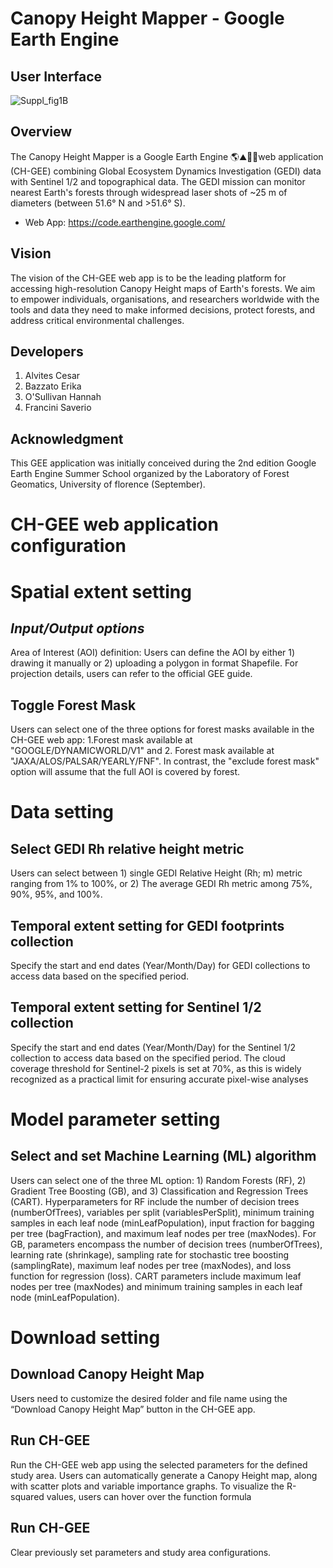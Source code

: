 # Canopy Height Mapper - Google Earth Engine
## User Interface  
![Suppl_fig1B](https://github.com/user-attachments/assets/2f464c28-896a-486c-b065-e944dd9e086d)
## Overview
The Canopy Height Mapper is a Google Earth Engine 🌎⛰️🌳🌲web application (CH-GEE) combining Global Ecosystem Dynamics Investigation (GEDI) data with Sentinel 1/2 and topographical data. 
The GEDI mission can monitor nearest Earth's forests through widespread laser shots of ~25 m of diameters (between 51.6° N and >51.6° S). 

  - Web App: https://code.earthengine.google.com/

## Vision
The vision of the CH-GEE web app is to be the leading platform for accessing high-resolution Canopy Height maps of Earth's forests. We aim to empower individuals, organisations, and researchers worldwide with the tools and data they need to make informed decisions, protect forests, and address critical environmental challenges.

## Developers
1. Alvites Cesar
2. Bazzato Erika
3. O'Sullivan Hannah
4. Francini Saverio

## Acknowledgment
This GEE application was initially conceived during the 2nd edition Google Earth Engine Summer School organized by the Laboratory of Forest Geomatics, University of florence (September).

# CH-GEE web application configuration
# Spatial extent setting
## *Input/Output options*
Area of Interest (AOI) definition: Users can define the AOI by either 1) drawing it manually or 2) uploading a polygon in format Shapefile. For projection details, users can refer to the official GEE guide.
## Toggle Forest Mask 
Users can select one of the three options for forest masks available in the CH-GEE web app: 1.Forest mask available at "GOOGLE/DYNAMICWORLD/V1" and 2. Forest mask available at "JAXA/ALOS/PALSAR/YEARLY/FNF". In contrast, the "exclude forest mask" option will assume that the full AOI is covered by forest.
# Data setting
## Select GEDI Rh relative height metric
Users can select between 1) single GEDI Relative Height (Rh; m) metric ranging from 1% to 100%, or 2) The average GEDI Rh metric among 75%, 90%, 95%, and 100%.
## Temporal extent setting for GEDI footprints collection 
Specify the start and end dates (Year/Month/Day) for GEDI collections to access data based on the specified period. 
## Temporal extent setting for Sentinel 1/2 collection 
Specify the start and end dates (Year/Month/Day) for the Sentinel 1/2 collection to access data based on the specified period. The cloud coverage threshold for Sentinel-2 pixels is set at 70%, as this is widely recognized as a practical limit for ensuring accurate pixel-wise analyses 
# Model parameter setting
## Select and set Machine Learning (ML) algorithm
Users can select one of the three ML option: 1) Random Forests (RF), 2) Gradient Tree Boosting (GB), and 3) Classification and Regression Trees (CART). Hyperparameters for RF include the number of decision trees (numberOfTrees), variables per split (variablesPerSplit), minimum training samples in each leaf node (minLeafPopulation), input fraction for bagging per tree (bagFraction), and maximum leaf nodes per tree (maxNodes). For GB, parameters encompass the number of decision trees (numberOfTrees), learning rate (shrinkage), sampling rate for stochastic tree boosting (samplingRate), maximum leaf nodes per tree (maxNodes), and loss function for regression (loss). CART parameters include maximum leaf nodes per tree (maxNodes) and minimum training samples in each leaf node (minLeafPopulation).
# Download setting
## Download Canopy Height Map 
Users need to customize the desired folder and file name using the “Download Canopy Height Map” button in the CH-GEE app.
## Run CH-GEE
Run the CH-GEE web app using the selected parameters for the defined study area. Users can automatically generate a Canopy Height map, along with scatter plots and variable importance graphs. To visualize the R-squared values, users can hover over the function formula
## Run CH-GEE
Clear previously set parameters and study area configurations.







